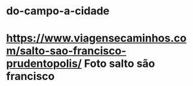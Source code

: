 # do-campo-a-cidade
# https://www.viagensecaminhos.com/salto-sao-francisco-prudentopolis/ Foto salto são francisco